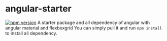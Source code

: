 # angular-starter
[![npm version](https://badge.fury.io/js/%40angular%2Fcore.svg)](https://www.npmjs.com/@angular/core)
A starter package and all dependency of angular with angular material and flexboxgrid
You can simply pull it and run `npm install` to install all dependency.
